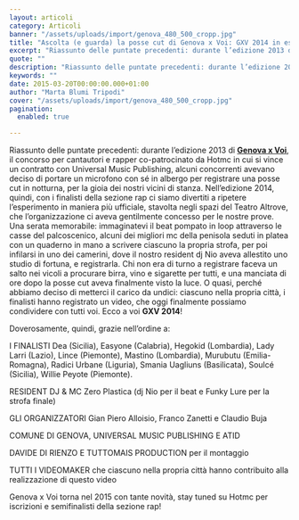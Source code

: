 ```yaml
---
layout: articoli
category: Articoli
banner: "/assets/uploads/import/genova_480_500_cropp.jpg"
title: "Ascolta (e guarda) la posse cut di Genova x Voi: GXV 2014 in esclusiva su Hotmc!"
excerpt: "Riassunto delle puntate precedenti: durante l’edizione 2013 di Genova x Voi, il concorso per cantautori e rapper co-patrocinato da Hotmc in cui si vince un contratto con Universal Music Publishing, alcuni concorrenti avevano deciso di portare un microfono con sé in albergo per registrare una posse cut in notturna, per la gioia dei nostri vicini [&hellip"
quote: ""
description: "Riassunto delle puntate precedenti: durante l’edizione 2013 di Genova x Voi, il concorso per cantautori e rapper co-patrocinato da Hotmc in cui si vince un contratto con Universal Music Publishing, alcuni concorrenti avevano deciso di portare un microfono con sé in albergo per registrare una posse cut in notturna, per la gioia dei nostri vicini [&hellip"
keywords: ""
date: 2015-03-20T00:00:00.000+01:00
author: "Marta Blumi Tripodi"
cover: "/assets/uploads/import/genova_480_500_cropp.jpg"
pagination:
  enabled: true

---
```


Riassunto delle puntate precedenti: durante l’edizione 2013 di [**Genova x Voi**](https://hotmc.com/al-via-le-selezioni-di-genova-per-voi-vinci-un-contratto-con-universal/ "http://hotmc.com/al-via-le-selezioni-di-genova-per-voi-vinci-un-contratto-con-universal/"), il concorso per cantautori e rapper co-patrocinato da Hotmc in cui si vince un contratto con Universal Music Publishing, alcuni concorrenti avevano deciso di portare un microfono con sé in albergo per registrare una posse cut in notturna, per la gioia dei nostri vicini di stanza. Nell’edizione 2014, quindi, con i finalisti della sezione rap ci siamo divertiti a ripetere l’esperimento in maniera più ufficiale, stavolta negli spazi del Teatro Altrove, che l’organizzazione ci aveva gentilmente concesso per le nostre prove. Una serata memorabile: immaginatevi il beat pompato in loop attraverso le casse del palcoscenico, alcuni dei migliori mc della penisola seduti in platea con un quaderno in mano a scrivere ciascuno la propria strofa, per poi infilarsi in uno dei camerini, dove il nostro resident dj Nio aveva allestito uno studio di fortuna, e registrarla. Chi non era di turno a registrare faceva un salto nei vicoli a procurare birra, vino e sigarette per tutti, e una manciata di ore dopo la posse cut aveva finalmente visto la luce. O quasi, perché abbiamo deciso di metterci il carico da undici: ciascuno nella propria città, i finalisti hanno registrato un video, che oggi finalmente possiamo condividere con tutti voi. Ecco a voi **GXV 2014**!

Doverosamente, quindi, grazie nell’ordine a:

I FINALISTI Dea (Sicilia), Easyone (Calabria), Hegokid (Lombardia), Lady Larri (Lazio), Lince (Piemonte), Mastino (Lombardia), Murubutu (Emilia-Romagna), Radici Urbane (Liguria), Smania Uagliuns (Basilicata), Soulcé (Sicilia), Willie Peyote (Piemonte).

RESIDENT DJ & MC Zero Plastica (dj Nio per il beat e Funky Lure per la strofa finale)

GLI ORGANIZZATORI Gian Piero Alloisio, Franco Zanetti e Claudio Buja

COMUNE DI GENOVA, UNIVERSAL MUSIC PUBLISHING E ATID

DAVIDE DI RIENZO E TUTTOMAIS PRODUCTION per il montaggio

TUTTI I VIDEOMAKER che ciascuno nella propria città hanno contribuito alla realizzazione di questo video

Genova x Voi torna nel 2015 con tante novità, stay tuned su Hotmc per iscrizioni e semifinalisti della sezione rap!